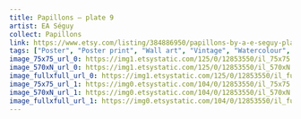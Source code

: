 ```yaml
---
title: Papillons – plate 9 
artist: EA Séguy
collect: Papillons
link: https://www.etsy.com/listing/384886950/papillons-by-a-e-seguy-plate-9-nature?utm_source=thedoveandtheseagull&utm_medium=api&utm_campaign=api
tags: ["Poster", "Poster print", "Wall art", "Vintage", "Watercolour", "Nature", "Botanical art", "Wildlife", "Nature print", "Butterfly print", "Butterfly art", "Butterfly poster", "High quality print"]
image_75x75_url_0: https://img1.etsystatic.com/125/0/12853550/il_75x75.1031604929_ih5w.jpg
image_570xN_url_0: https://img1.etsystatic.com/125/0/12853550/il_570xN.1031604929_ih5w.jpg
image_fullxfull_url_0: https://img1.etsystatic.com/125/0/12853550/il_fullxfull.1031604929_ih5w.jpg
image_75x75_url_1: https://img0.etsystatic.com/104/0/12853550/il_75x75.985072886_o0ys.jpg
image_570xN_url_1: https://img0.etsystatic.com/104/0/12853550/il_570xN.985072886_o0ys.jpg
image_fullxfull_url_1: https://img0.etsystatic.com/104/0/12853550/il_fullxfull.985072886_o0ys.jpg
---
```

